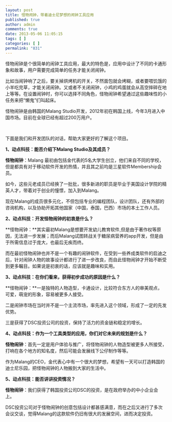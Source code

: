 ```yaml
---
layout: post
title: 怪物闹钟，带着迪士尼梦想的闹钟工具应用
published: true
author: admin
comments: true
date: 2013-05-06 11:05:15
tags: [ ]
categories: [ ]
permalink: "831"
---
```

怪物闹钟是个很简单的闹钟工具应用，最大的特色是，应用中设计了不同的卡通形象和故事，用户需要完成简单的任务才能关闭闹钟。

比如当闹钟响了之后，要关掉烘烤机的开关，不然面包就会烤糊，或者要喂饥饿的小羊吃完草，才能关闭闹钟。又或者不关闭闹钟，小鸡的鸡蛋就会从高空摔碎在地上等等。在设置闹钟时，你可以选择不同角色，怪物闹钟希望通过这些趣味性的小任务来把“懒鬼”们叫起床。

怪物闹钟是由韩国的Malang Studio开发，2012年初在韩国上线，今年3月进入中国市场。目前在全球已经有超过200万用户。



&nbsp;

下面是我们和开发团队的对话，帮助大家更好的了解这个项目。

**1、动点科技：能否介绍下Malang Studio及其成员？**

**怪物闹钟**：Malang 最初由包括金代表的5名大学生创立，他们来自不同的学校，但是都具有对于移动软件开发的热情，并且其之前均是三星软件Membership会员。

如今，这些元老成员已经换了一批批，很多新进的职员是毕业于美国设计学院的精英人才，带着对于创业的憧憬，加入到Malang。

现在Malang的成员很多元化，不但包括专业的编程团队，设计团队，还有外部的咨询机构，以及协助开拓其他国家（中国，泰国，巴西）市场的本土工作人员。

**2、动点科技：开发怪物闹钟的初衷是什么？**

**怪物闹钟：**其实最初Malang是想要开发幼儿教育软件,但是由于著作权等原因，无法进一步发展；而后Malang试图转战关于糖尿病营养的app开发，但是由于所需信息过于庞大，也最后无疾而终。

而在最初怪物闹钟也并不是一个有趣的闹钟软件，在受到一些养成类软件的启迪之后，针对闹钟人物的故事设计都进行了进一步改良，而自此怪物闹钟才开始不断受到更多瞩目。如果说是初衷的话，应该就是趣味和实用。

**3、动点科技：在你们看来，获得初步成功的原因是什么？**

**怪物闹钟：**一是独特的人物造型，卡通设计，比较符合东方人的审美观点，可爱，萌宠的形象，容易被更多人接受。

二是闹钟市场在当时并不是一个主流市场，率先进入这个领域，形成了一定的先发优势。

三是获得了DSC投资公司的投资，保持了活力的资金链和稳定的增长。

**4、动点科技：作为一个工具类型的应用，你们对它未来的规划是什么？**

**怪物闹钟**：首先一定是用户体验与推广，将怪物闹钟的人物造型被更多人所接受，打响在各个地方的知名度，然后可能会发展线下公仔制作等等。

作为Malang的CEO，金代表心中有一个很大的梦想，希望有一天可以打造韩国的迪士尼乐园，把怪物闹钟的人物搬到大家的生活中。

**5、动点科技：能否讲讲投资情况？**

**怪物闹钟**：我们获得了韩国投资公司DSC的投资，是在政府举办的中小企业会上。

DSC投资公司对于怪物闹钟的创意包括设计都甚感满意，而在之后又进行了多次会议交谈，觉得Malang的这款软件仍旧有很大的发展空间，进而决定投资。